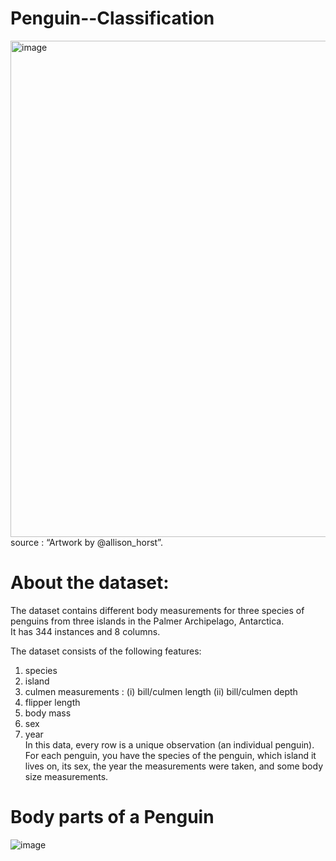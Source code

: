 # Penguin--Classification
<img width="794" alt="image" src="https://user-images.githubusercontent.com/47351536/200643804-ca6e09e7-67d0-491f-b26d-af1fe6658c08.png">
source : “Artwork by @allison_horst”.

# About the dataset:
The dataset contains different body measurements for three species of penguins from three islands in the Palmer Archipelago, Antarctica.<br>
It has 344 instances and 8 columns. <br>

The dataset consists of the following features: <br>
1. species 
2. island 
3. culmen measurements : (i) bill/culmen length (ii) bill/culmen depth
4. flipper length
5. body mass
6. sex
7. year<br>
In this data, every row is a unique observation (an individual penguin). For each penguin, you have the species of the penguin, which island it lives on, its sex, the year the measurements were taken, and some body size measurements.

# Body parts of a Penguin
![image](https://user-images.githubusercontent.com/47351536/200644114-7078e912-1ebd-4381-95ad-5e429f6601c6.png)

